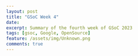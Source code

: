 ```yaml
---
layout: post
title: "GSoC Week 4"
date:
excerpt: Summary of the fourth week of GSoC 2023
tags: [gsoc, Google, OpenSource]
feature: /assets/img/Unknown.png
comments: true
---
```

